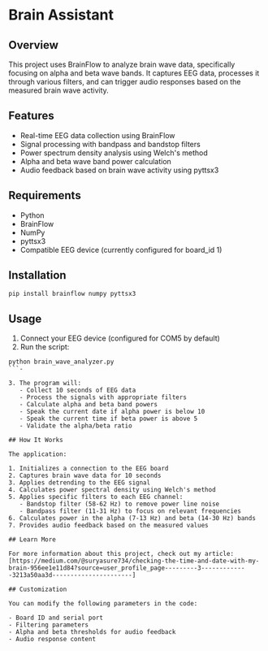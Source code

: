 # Brain Assistant

## Overview

This project uses BrainFlow to analyze brain wave data, specifically focusing on alpha and beta wave bands. It captures EEG data, processes it through various filters, and can trigger audio responses based on the measured brain wave activity.

## Features

- Real-time EEG data collection using BrainFlow
- Signal processing with bandpass and bandstop filters
- Power spectrum density analysis using Welch's method
- Alpha and beta wave band power calculation
- Audio feedback based on brain wave activity using pyttsx3

## Requirements

- Python
- BrainFlow
- NumPy
- pyttsx3
- Compatible EEG device (currently configured for board_id 1)

## Installation

```
pip install brainflow numpy pyttsx3
```

## Usage

1. Connect your EEG device (configured for COM5 by default)
2. Run the script:

````
python brain_wave_analyzer.py
```-

3. The program will:
   - Collect 10 seconds of EEG data
   - Process the signals with appropriate filters
   - Calculate alpha and beta band powers
   - Speak the current date if alpha power is below 10
   - Speak the current time if beta power is above 5
   - Validate the alpha/beta ratio

## How It Works

The application:

1. Initializes a connection to the EEG board
2. Captures brain wave data for 10 seconds
3. Applies detrending to the EEG signal
4. Calculates power spectral density using Welch's method
5. Applies specific filters to each EEG channel:
   - Bandstop filter (58-62 Hz) to remove power line noise
   - Bandpass filter (11-31 Hz) to focus on relevant frequencies
6. Calculates power in the alpha (7-13 Hz) and beta (14-30 Hz) bands
7. Provides audio feedback based on the measured values

## Learn More

For more information about this project, check out my article: [https://medium.com/@suryasure734/checking-the-time-and-date-with-my-brain-956ee1e11d84?source=user_profile_page---------3-------------3213a50aa3d----------------------]

## Customization

You can modify the following parameters in the code:

- Board ID and serial port
- Filtering parameters
- Alpha and beta thresholds for audio feedback
- Audio response content
````
